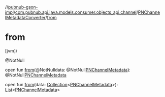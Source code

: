 //[pubnub-gson-impl](../../../index.md)/[com.pubnub.api.java.models.consumer.objects_api.channel](../index.md)/[PNChannelMetadataConverter](index.md)/[from](from.md)

# from

[jvm]\

@NotNull

open fun [from](from.md)(@NotNulldata: @NotNull[PNChannelMetadata](../../../../../pubnub-kotlin/pubnub-kotlin-api/pubnub-kotlin-api/com.pubnub.api.models.consumer.objects.channel/-p-n-channel-metadata/index.md)): @NotNull[PNChannelMetadata](../../../../../pubnub-gson/pubnub-gson-api/pubnub-gson-api/com.pubnub.api.java.models.consumer.objects_api.channel/-p-n-channel-metadata/index.md)

open fun [from](from.md)(data: [Collection](https://docs.oracle.com/javase/8/docs/api/java/util/Collection.html)&lt;[PNChannelMetadata](../../../../../pubnub-kotlin/pubnub-kotlin-api/pubnub-kotlin-api/com.pubnub.api.models.consumer.objects.channel/-p-n-channel-metadata/index.md)&gt;): [List](https://docs.oracle.com/javase/8/docs/api/java/util/List.html)&lt;[PNChannelMetadata](../../../../../pubnub-gson/pubnub-gson-api/pubnub-gson-api/com.pubnub.api.java.models.consumer.objects_api.channel/-p-n-channel-metadata/index.md)&gt;
